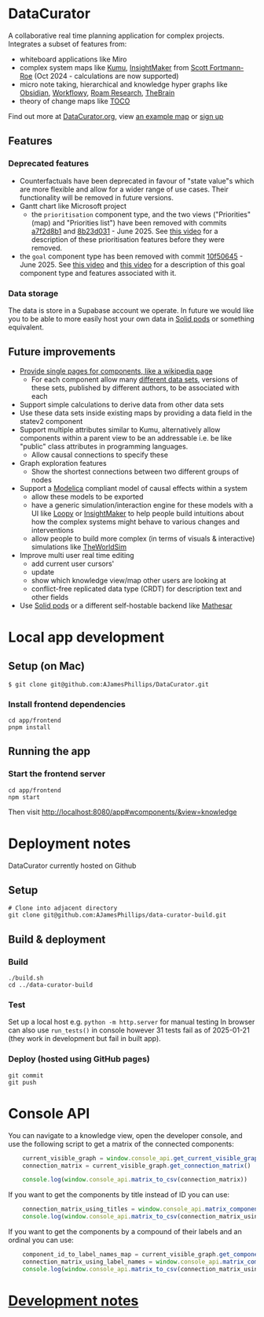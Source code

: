 
# DataCurator

A collaborative real time planning application for complex projects.  Integrates a subset of features from:

* whiteboard applications like Miro
* complex system maps like [Kumu](https://kumu.io/), [InsightMaker](https://insightmaker.com) from [Scott Fortmann-Roe](https://github.com/scottfr/) (Oct 2024 - calculations are now supported)
* micro note taking, hierarchical and knowledge hyper graphs like [Obsidian](https://obsidian.md/), [Workflowy](https://workflowy.com/a/), [Roam Research](https://roamresearch.com/), [TheBrain](https://www.thebrain.com/)
* theory of change maps like [TOCO](https://www.theoryofchange.org/toco-software/)

Find out more at [DataCurator.org](https://datacurator.org/), view [an example map](https://datacurator.org/app/#wcomponents/&storage_location=16&subview_id=b97c6b8e-b920-4a10-b446-b84588eebd56&view=knowledge&x=8&y=-1909&zoom=12) or [sign up](https://datacurator.org/)

## Features

### Deprecated features
* Counterfactuals have been deprecated in favour of "state value"s which are more
flexible and allow for a wider range of use cases.  Their functionality will
be removed in future versions.
* Gantt chart like Microsoft project
  * the `prioritisation` component type, and the two views ("Priorities" (map) and "Priorities list") have been removed with commits [a7f2d8b1](https://github.com/AJamesPhillips/DataCurator/commit/a7f2d8b1cae927c29d65626137e47641fe92489d) and [8b23d031](https://github.com/AJamesPhillips/DataCurator/commit/8b23d0312678443fc14fc9fa837163ec3373615f) - June 2025.  See [this video](https://www.youtube.com/watch?v=z2WZMatpVUs&t=0s) for a description of these prioritisation features before they were removed.
* the `goal` component type has been removed with commit [10f50645](https://github.com/AJamesPhillips/DataCurator/commit/10f506458ef8ac7a267fccc43e5adeb09ad55108) - June 2025.  See [this video](https://www.youtube.com/watch?v=z2WZMatpVUs&t=0s) and [this video](https://www.youtube.com/watch?v=pP48SHsFI6k&t=866s) for a description of this goal component type and features associated with it.



### Data storage

The data is store in a Supabase account we operate.  In future we would like you to be able to more easily host your own data in [Solid pods](https://solidproject.org/about) or something equivalent.

## Future improvements

* [Provide single pages for components, like a wikipedia page](https://github.com/AJamesPhillips/DataCurator/discussions/178)
  * For each component allow many [different data sets](https://github.com/AJamesPhillips/DataCurator/discussions/180), versions of these sets, published by different authors, to be associated with each
* Support simple calculations to derive data from other data sets
* Use these data sets inside existing maps by providing a data field in the statev2 component
* Support multiple attributes similar to Kumu, alternatively allow components within a parent view to be an addressable i.e. be like "public" class attributes in programming languages.
  * Allow causal connections to specify these
* Graph exploration features
  * Show the shortest connections between two different groups of nodes
* Support a [Modelica](https://modelica.org/modelicalanguage.html) compliant model of causal effects within a system
  * allow these models to be exported
  * have a generic simulation/interaction engine for these models with a UI like [Loopy](https://ncase.me/loopy/) or [InsightMaker](https://insightmaker.com) to help people build intuitions about how the complex systems might behave to various changes and interventions
  * allow people to build more complex (in terms of visuals & interactive) simulations like [TheWorldSim](https://theworldsim.org/sims/energy-explorer)
* Improve multi user real time editing
  * add current user cursors'
  * update
  * show which knowledge view/map other users are looking at
  * conflict-free replicated data type (CRDT) for description text and other fields
* Use [Solid pods](https://solidproject.org/about) or a different self-hostable backend like [Mathesar](https://github.com/centerofci/mathesar/)


# Local app development

## Setup (on Mac)

    $ git clone git@github.com:AJamesPhillips/DataCurator.git

### Install frontend dependencies

    cd app/frontend
    pnpm install

## Running the app

### Start the frontend server

    cd app/frontend
    npm start

Then visit [http://localhost:8080/app#wcomponents/&view=knowledge](http://localhost:8080/app#wcomponents/&view=knowledge)


# Deployment notes

DataCurator currently hosted on Github

## Setup

    # Clone into adjacent directory
    git clone git@github.com:AJamesPhillips/data-curator-build.git

## Build & deployment

### Build

    ./build.sh
    cd ../data-curator-build

### Test

Set up a local host e.g. `python -m http.server` for manual testing
In browser can also use `run_tests()` in console however 31 tests fail as of 2025-01-21 (they work in development but fail in built app).

### Deploy (hosted using GitHub pages)

    git commit
    git push


# Console API

You can navigate to a knowledge view, open the developer console, and use the following script to get a matrix of the connected components:

```javascript
    current_visible_graph = window.console_api.get_current_visible_graph()
    connection_matrix = current_visible_graph.get_connection_matrix()

    console.log(window.console_api.matrix_to_csv(connection_matrix))
```

If you want to get the components by title instead of ID you can use:

```javascript
    connection_matrix_using_titles = window.console_api.matrix_component_ids_to_titles(window.console_api.get_wcomponents_by_id(), connection_matrix)
    console.log(window.console_api.matrix_to_csv(connection_matrix_using_titles))
```

If you want to get the components by a compound of their labels and an ordinal you can use:

```javascript
    component_id_to_label_names_map = current_visible_graph.get_component_id_to_label_names_map()
    connection_matrix_using_label_names = window.console_api.matrix_component_ids_to_labels(component_id_to_label_names_map, connection_matrix)
    console.log(window.console_api.matrix_to_csv(connection_matrix_using_label_names))
```


# [Development notes](./DEVELOPMENT_NOTES.md)
